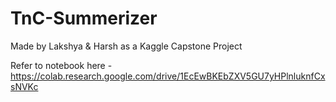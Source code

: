 # TnC-Summerizer
Made by Lakshya & Harsh as a Kaggle Capstone Project

Refer to notebook here - https://colab.research.google.com/drive/1EcEwBKEbZXV5GU7yHPlnluknfCxsNVKc

